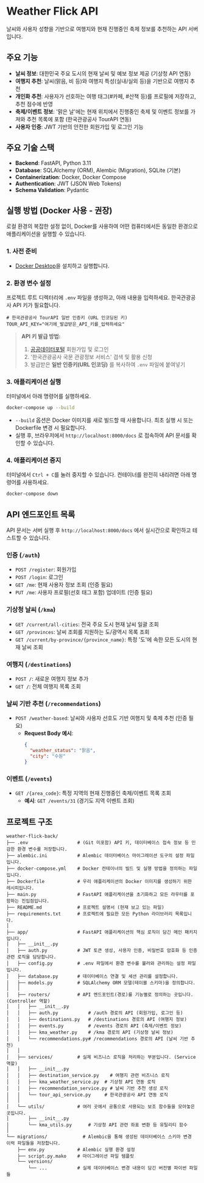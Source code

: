 # Weather Flick API

날씨와 사용자 성향을 기반으로 여행지와 현재 진행중인 축제 정보를 추천하는 API 서버입니다.

## 주요 기능

- **날씨 정보**: 대한민국 주요 도시의 현재 날씨 및 예보 정보 제공 (기상청 API 연동)
- **여행지 추천**: 날씨(맑음, 비 등)와 여행지 특성(실내/실외 등)을 기반으로 여행지 추천
- **개인화 추천**: 사용자가 선호하는 여행 태그(#카페, #산책 등)를 프로필에 저장하고, 추천 점수에 반영
- **축제/이벤트 정보**: '맑은 날'에는 현재 위치에서 진행중인 축제 및 이벤트 정보를 가져와 추천 목록에 포함 (한국관광공사 TourAPI 연동)
- **사용자 인증**: JWT 기반의 안전한 회원가입 및 로그인 기능

## 주요 기술 스택

- **Backend**: FastAPI, Python 3.11
- **Database**: SQLAlchemy (ORM), Alembic (Migration), SQLite (기본)
- **Containerization**: Docker, Docker Compose
- **Authentication**: JWT (JSON Web Tokens)
- **Schema Validation**: Pydantic

## 실행 방법 (Docker 사용 - 권장)

로컬 환경의 복잡한 설정 없이, Docker를 사용하여 어떤 컴퓨터에서든 동일한 환경으로 애플리케이션을 실행할 수 있습니다.

### 1. 사전 준비

- [Docker Desktop](https://www.docker.com/products/docker-desktop/)을 설치하고 실행합니다.

### 2. 환경 변수 설정

프로젝트 루트 디렉터리에 `.env` 파일을 생성하고, 아래 내용을 입력하세요. 한국관광공사 API 키가 필요합니다.

```env
# 한국관광공사 TourAPI 일반 인증키 (URL 인코딩된 키)
TOUR_API_KEY="여기에_발급받은_API_키를_입력하세요"
```

> **API 키 발급 방법:**
>
> 1. [공공데이터포털](https://www.data.go.kr/) 회원가입 및 로그인
> 2. '한국관광공사 국문 관광정보 서비스' 검색 및 활용 신청
> 3. 발급받은 **일반 인증키(URL 인코딩)** 를 복사하여 `.env` 파일에 붙여넣기

### 3. 애플리케이션 실행

터미널에서 아래 명령어를 실행하세요.

```bash
docker-compose up --build
```

- `--build` 옵션은 Docker 이미지를 새로 빌드할 때 사용합니다. 최초 실행 시 또는 Dockerfile 변경 시 필요합니다.
- 실행 후, 브라우저에서 `http://localhost:8000/docs` 로 접속하여 API 문서를 확인할 수 있습니다.

### 4. 애플리케이션 중지

터미널에서 `Ctrl + C`를 눌러 중지할 수 있습니다. 컨테이너를 완전히 내리려면 아래 명령어를 사용하세요.

```bash
docker-compose down
```

## API 엔드포인트 목록

API 문서는 서버 실행 후 `http://localhost:8000/docs` 에서 실시간으로 확인하고 테스트할 수 있습니다.

### 인증 (`/auth`)

- `POST /register`: 회원가입
- `POST /login`: 로그인
- `GET /me`: 현재 사용자 정보 조회 (인증 필요)
- `PUT /me`: 사용자 프로필(선호 태그 포함) 업데이트 (인증 필요)

### 기상청 날씨 (`/kma`)

- `GET /current/all-cities`: 전국 주요 도시 현재 날씨 일괄 조회
- `GET /provinces`: 날씨 조회를 지원하는 도/광역시 목록 조회
- `GET /current/by-province/{province_name}`: 특정 '도'에 속한 모든 도시의 현재 날씨 조회

### 여행지 (`/destinations`)

- `POST /`: 새로운 여행지 정보 추가
- `GET /`: 전체 여행지 목록 조회

### 날씨 기반 추천 (`/recommendations`)

- `POST /weather-based`: 날씨와 사용자 선호도 기반 여행지 및 축제 추천 (인증 필요)
  - **Request Body 예시**:
    ```json
    {
      "weather_status": "맑음",
      "city": "수원"
    }
    ```

### 이벤트 (`/events`)

- `GET /{area_code}`: 특정 지역의 현재 진행중인 축제/이벤트 목록 조회
  - **예시**: `GET /events/31` (경기도 지역 이벤트 조회)

## 프로젝트 구조

```
weather-flick-back/
├── .env                  # (Git 미포함) API 키, 데이터베이스 접속 정보 등 민감한 환경 변수를 저장합니다.
├── alembic.ini           # Alembic 데이터베이스 마이그레이션 도구의 설정 파일입니다.
├── docker-compose.yml    # Docker 컨테이너의 빌드 및 실행 방법을 정의하는 파일입니다.
├── Dockerfile            # 우리 애플리케이션의 Docker 이미지를 생성하기 위한 레시피입니다.
├── main.py               # FastAPI 애플리케이션을 초기화하고 모든 라우터를 포함하는 진입점입니다.
├── README.md             # 프로젝트 설명서 (현재 보고 있는 파일)
├── requirements.txt      # 프로젝트에 필요한 모든 Python 라이브러리 목록입니다.
│
├── app/                  # FastAPI 애플리케이션의 핵심 로직이 담긴 메인 패키지입니다.
│   ├── __init__.py
│   ├── auth.py           # JWT 토큰 생성, 사용자 인증, 비밀번호 암호화 등 인증 관련 로직을 담당합니다.
│   ├── config.py         # .env 파일에서 환경 변수를 불러와 관리하는 설정 파일입니다.
│   ├── database.py       # 데이터베이스 연결 및 세션 관리를 설정합니다.
│   ├── models.py         # SQLAlchemy ORM 모델(테이블 스키마)을 정의합니다.
│   │
│   ├── routers/          # API 엔드포인트(경로)를 기능별로 정의하는 곳입니다. (Controller 역할)
│   │   ├── __init__.py
│   │   ├── auth.py           # /auth 경로의 API (회원가입, 로그인 등)
│   │   ├── destinations.py   # /destinations 경로의 API (여행지 정보)
│   │   ├── events.py         # /events 경로의 API (축제/이벤트 정보)
│   │   ├── kma_weather.py    # /kma 경로의 API (기상청 날씨 정보)
│   │   └── recommendations.py# /recommendations 경로의 API (날씨 기반 추천)
│   │
│   ├── services/         # 실제 비즈니스 로직을 처리하는 부분입니다. (Service 역할)
│   │   ├── __init__.py
│   │   ├── destination_service.py    # 여행지 관련 비즈니스 로직
│   │   ├── kma_weather_service.py  # 기상청 API 연동 로직
│   │   ├── recommendation_service.py # 날씨 기반 추천 생성 로직
│   │   └── tour_api_service.py     # 한국관광공사 API 연동 로직
│   │
│   └── utils/            # 여러 곳에서 공통으로 사용되는 보조 함수들을 모아놓은 곳입니다.
│       ├── __init__.py
│       └── kma_utils.py      # 기상청 API 관련 좌표 변환 등 유틸리티 함수
│
└── migrations/             # Alembic을 통해 생성된 데이터베이스 스키마 변경 이력 파일들을 저장합니다.
    ├── env.py            # Alembic 실행 환경 설정
    ├── script.py.mako    # 마이그레이션 파일 템플릿
    └── versions/
        └── ...           # 실제 데이터베이스 변경 내용이 담긴 버전별 파이썬 파일들
```
